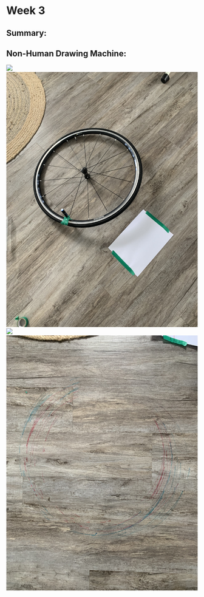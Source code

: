 
# Week 3

## Summary:

## Non-Human Drawing Machine:

![](DrawingWheelPlan.JPG)
![](DrawingWheel1.JPG)
![](DrawingWheel.gif)
![](DrawingWheel2.JPG)
